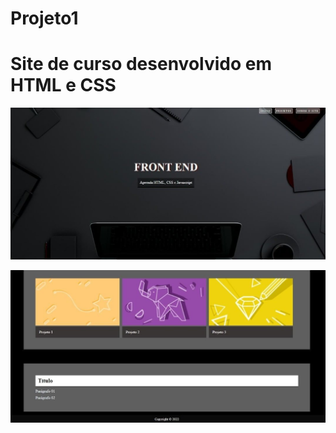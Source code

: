 # Projeto1
<h1>Site de curso desenvolvido em HTML e CSS</h1>


![Site](https://github.com/Niiiela/Projeto1/blob/main/img/site%20parte%201.jpg)

![Site](https://github.com/Niiiela/Projeto1/blob/main/img/site%20parte%202.jpg)
